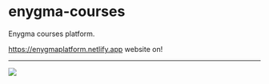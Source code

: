 # enygma-courses
Enygma courses platform.

https://enygmaplatform.netlify.app website on!

<hr>

<img src="https://i.imgur.com/Eo3Ybuj.png" />
